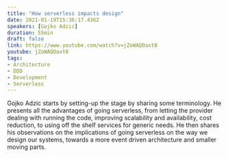 ```yaml
---
title: "How serverless impacts design"
date: 2021-01-19T15:36:17.436Z
speakers: [Gojko Adzic]
duration: 55min
draft: false
link: https://www.youtube.com/watch?v=jZoWAQOaxt8
youtube: jZoWAQOaxt8
tags:
- Architecture
- DDD
- Development
- Serverless
---
```


Gojko Adzic starts by setting-up the stage by sharing some terminology. He presents all the advantages of going serverless, from letting the provider dealing with running the code, improving scalability and availability, cost reduction, to using off the shelf services for generic needs. He then shares his observations on the implications of going serverless on the way we design our systems, towards a more event driven architecture and smaller moving parts.